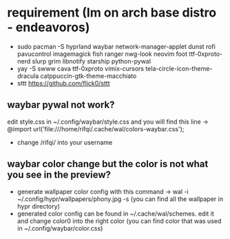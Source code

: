 # requirement (Im on arch base distro - endeavoros)
 - sudo pacman -S hyprland waybar network-manager-applet dunst rofi pavucontrol imagemagick fish ranger nwg-look neovim foot ttf-0xproto-nerd slurp grim libnotify starship python-pywal
 - yay -S swww cava ttf-0xproto vimix-cursors tela-circle-icon-theme-dracula catppuccin-gtk-theme-macchiato 
 - sttt https://github.com/flick0/sttt

## waybar pywal not work?
edit style.css in ~/.config/waybar/style.css and you will find this line -> @import url('file:///home/rifqi/.cache/wal/colors-waybar.css');
- change /rifqi/ into your username
## waybar color change but the color is not what you see in the preview?
- generate wallpaper color config with this command -> wal -i ~/.config/hypr/wallpapers/phony.jpg -s (you can find all the wallpaper in hypr directory)
- generated color config can be found in ~/.cache/wal/schemes. edit it and change color0 into the right color (you can find color that was used in ~/.config/waybar/color.css)
